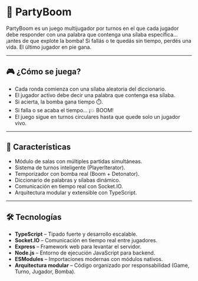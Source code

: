 # 🧨 PartyBoom

PartyBoom es un juego multijugador por turnos en el que cada jugador debe responder con una palabra que contenga una sílaba específica… ¡antes de que explote la bomba! Si fallás o te quedás sin tiempo, perdés una vida. El último jugador en pie gana.

---

## 🎮 ¿Cómo se juega?

- Cada ronda comienza con una sílaba aleatoria del diccionario.
- El jugador activo debe decir una palabra que contenga esa sílaba.
- Si acierta, la bomba gana tiempo ⏱️.
- Si falla o se acaba el tiempo… ¡💥 BOOM!
- El juego sigue en turnos circulares hasta que quede solo un jugador vivo.

---

## 🧩 Características

- Módulo de salas con múltiples partidas simultáneas.
- Sistema de turnos inteligente (PlayerIterator).
- Temporizador con bomba real (Boom + Detonator).
- Diccionario de palabras y sílabas dinámico.
- Comunicación en tiempo real con Socket.IO.
- Arquitectura modular y extensible con TypeScript.

---

## 🛠️ Tecnologías

- **TypeScript** – Tipado fuerte y desarrollo escalable.
- **Socket.IO** – Comunicación en tiempo real entre jugadores.
- **Express** – Framework web para levantar el servidor.
- **Node.js** – Entorno de ejecución JavaScript para backend.
- **ESModules** – Importaciones modernas con módulos nativos.
- **Arquitectura modular** – Código organizado por responsabilidad (Game, Turno, Jugador, Bomba).
